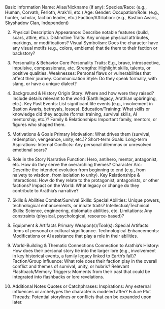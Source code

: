 Basic Information
Name: 
Alias/Nickname (if any):
Species/Race: (e.g., Human, Corvath, Ferloth, Arak’rii, etc.)
Age:
Gender:
Occupation/Role: (e.g., hunter, scholar, faction leader, etc.)
Faction/Affiliation: (e.g., Bastion Avaris, Skyshadow Clan, Independent)

2. Physical Description
Appearance:
Describe notable features (build, scars, attire, etc.).
Distinctive Traits:
Any unique physical attributes, markings, or modifications?
Visual Symbolism:
Does the character have any visual motifs (e.g., colors, emblems) that tie them to their faction or backstory?

3. Personality & Behavior
Core Personality Traits:
E.g., brave, introspective, impulsive, compassionate, etc.
Strengths:
Highlight skills, talents, or positive qualities.
Weaknesses:
Personal flaws or vulnerabilities that affect their journey.
Communication Style:
Do they speak formally, with slang, or have a unique dialect?

4. Background & History
Origin Story:
Where and how were they raised? Include details relevant to the world (Earth legacy, Arathian upbringing, etc.).
Key Past Events:
List significant life events (e.g., involvement in Bastion Avaris, betrayals, losses).
Education/Training:
What skills or knowledge did they acquire (formal training, survival skills, AI mentorship, etc.)?
Family & Relationships:
Important family, mentors, or figures who shaped them.

5. Motivations & Goals
Primary Motivation:
What drives them (survival, redemption, vengeance, unity, etc.)?
Short-term Goals:
Long-term Aspirations:
Internal Conflicts:
Any personal dilemmas or unresolved emotional scars?

6. Role in the Story
Narrative Function:
Hero, antihero, mentor, antagonist, etc. How do they serve the overarching themes?
Character Arc:
Describe the intended evolution from beginning to end (e.g., from naivety to wisdom, from isolation to unity).
Key Relationships & Interactions:
How do they relate to the protagonist, antagonists, or other factions?
Impact on the World:
What legacy or change do they contribute to Arathia’s narrative?

7. Skills & Abilities
Combat/Survival Skills:
Special Abilities:
Unique powers, technological enhancements, or innate traits?
Intellectual/Technical Skills:
Science, engineering, diplomatic abilities, etc.
Limitations:
Any constraints (physical, psychological, resource-based)?

8. Equipment & Artifacts
Primary Weapon(s)/Tool(s):
Special Artifacts:
Items of personal or cultural significance.
Technological Enhancements:
Modifications or AI assistance that play a role in their abilities.

9. World-Building & Thematic Connections
Connection to Arathia’s History:
How does their personal story tie into the larger lore (e.g., involvement in key historical events, a family legacy linked to Earth’s fall)?
Faction/Group Influence:
What role does their faction play in the overall conflict and themes of survival, unity, or hubris?
Relevant Flashback/Memory Triggers:
Moments from their past that could be integrated into flashbacks or lore revelations.

10. Additional Notes
Quotes or Catchphrases:
Inspirations:
Any external influences or archetypes the character is modeled after?
Future Plot Threads:
Potential storylines or conflicts that can be expanded upon later.
